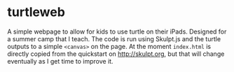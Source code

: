 # turtleweb
A simple webpage to allow for kids to use turtle on their iPads. Designed for a summer camp that I teach.
The code is run using Skulpt.js and the turtle outputs to a simple `<canvas>` on the page. At the moment `index.html` is directly copied from the quickstart on http://skulpt.org, but that will change eventually as I get time to improve it.
